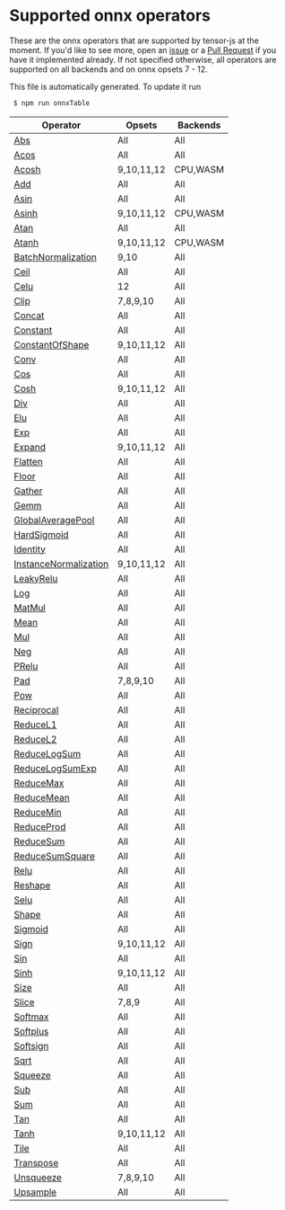 
# Supported onnx operators

These are the onnx operators that are supported by tensor-js at the moment.
If you'd like to see more, open an [issue](https://github.com/Hoff97/tensorjs/issues/new)
or a [Pull Request](https://github.com/Hoff97/tensorjs/compare) if you have it implemented
already. If not specified otherwise, all operators are supported on all backends and
on onnx opsets 7 - 12.

This file is automatically generated. To update it run
```sh
 $ npm run onnxTable
```

| Operator        | Opsets           | Backends           |
| ------------- | ------------- | ------------- |
| [Abs](https://github.com/onnx/onnx/blob/master/docs/Operators.md#Abs) | All | All |
| [Acos](https://github.com/onnx/onnx/blob/master/docs/Operators.md#Acos) | All | All |
| [Acosh](https://github.com/onnx/onnx/blob/master/docs/Operators.md#Acosh) | 9,10,11,12 | CPU,WASM |
| [Add](https://github.com/onnx/onnx/blob/master/docs/Operators.md#Add) | All | All |
| [Asin](https://github.com/onnx/onnx/blob/master/docs/Operators.md#Asin) | All | All |
| [Asinh](https://github.com/onnx/onnx/blob/master/docs/Operators.md#Asinh) | 9,10,11,12 | CPU,WASM |
| [Atan](https://github.com/onnx/onnx/blob/master/docs/Operators.md#Atan) | All | All |
| [Atanh](https://github.com/onnx/onnx/blob/master/docs/Operators.md#Atanh) | 9,10,11,12 | CPU,WASM |
| [BatchNormalization](https://github.com/onnx/onnx/blob/master/docs/Operators.md#BatchNormalization) | 9,10 | All |
| [Ceil](https://github.com/onnx/onnx/blob/master/docs/Operators.md#Ceil) | All | All |
| [Celu](https://github.com/onnx/onnx/blob/master/docs/Operators.md#Celu) | 12 | All |
| [Clip](https://github.com/onnx/onnx/blob/master/docs/Operators.md#Clip) | 7,8,9,10 | All |
| [Concat](https://github.com/onnx/onnx/blob/master/docs/Operators.md#Concat) | All | All |
| [Constant](https://github.com/onnx/onnx/blob/master/docs/Operators.md#Constant) | All | All |
| [ConstantOfShape](https://github.com/onnx/onnx/blob/master/docs/Operators.md#ConstantOfShape) | 9,10,11,12 | All |
| [Conv](https://github.com/onnx/onnx/blob/master/docs/Operators.md#Conv) | All | All |
| [Cos](https://github.com/onnx/onnx/blob/master/docs/Operators.md#Cos) | All | All |
| [Cosh](https://github.com/onnx/onnx/blob/master/docs/Operators.md#Cosh) | 9,10,11,12 | All |
| [Div](https://github.com/onnx/onnx/blob/master/docs/Operators.md#Div) | All | All |
| [Elu](https://github.com/onnx/onnx/blob/master/docs/Operators.md#Elu) | All | All |
| [Exp](https://github.com/onnx/onnx/blob/master/docs/Operators.md#Exp) | All | All |
| [Expand](https://github.com/onnx/onnx/blob/master/docs/Operators.md#Expand) | 9,10,11,12 | All |
| [Flatten](https://github.com/onnx/onnx/blob/master/docs/Operators.md#Flatten) | All | All |
| [Floor](https://github.com/onnx/onnx/blob/master/docs/Operators.md#Floor) | All | All |
| [Gather](https://github.com/onnx/onnx/blob/master/docs/Operators.md#Gather) | All | All |
| [Gemm](https://github.com/onnx/onnx/blob/master/docs/Operators.md#Gemm) | All | All |
| [GlobalAveragePool](https://github.com/onnx/onnx/blob/master/docs/Operators.md#GlobalAveragePool) | All | All |
| [HardSigmoid](https://github.com/onnx/onnx/blob/master/docs/Operators.md#HardSigmoid) | All | All |
| [Identity](https://github.com/onnx/onnx/blob/master/docs/Operators.md#Identity) | All | All |
| [InstanceNormalization](https://github.com/onnx/onnx/blob/master/docs/Operators.md#InstanceNormalization) | 9,10,11,12 | All |
| [LeakyRelu](https://github.com/onnx/onnx/blob/master/docs/Operators.md#LeakyRelu) | All | All |
| [Log](https://github.com/onnx/onnx/blob/master/docs/Operators.md#Log) | All | All |
| [MatMul](https://github.com/onnx/onnx/blob/master/docs/Operators.md#MatMul) | All | All |
| [Mean](https://github.com/onnx/onnx/blob/master/docs/Operators.md#Mean) | All | All |
| [Mul](https://github.com/onnx/onnx/blob/master/docs/Operators.md#Mul) | All | All |
| [Neg](https://github.com/onnx/onnx/blob/master/docs/Operators.md#Neg) | All | All |
| [PRelu](https://github.com/onnx/onnx/blob/master/docs/Operators.md#PRelu) | All | All |
| [Pad](https://github.com/onnx/onnx/blob/master/docs/Operators.md#Pad) | 7,8,9,10 | All |
| [Pow](https://github.com/onnx/onnx/blob/master/docs/Operators.md#Pow) | All | All |
| [Reciprocal](https://github.com/onnx/onnx/blob/master/docs/Operators.md#Reciprocal) | All | All |
| [ReduceL1](https://github.com/onnx/onnx/blob/master/docs/Operators.md#ReduceL1) | All | All |
| [ReduceL2](https://github.com/onnx/onnx/blob/master/docs/Operators.md#ReduceL2) | All | All |
| [ReduceLogSum](https://github.com/onnx/onnx/blob/master/docs/Operators.md#ReduceLogSum) | All | All |
| [ReduceLogSumExp](https://github.com/onnx/onnx/blob/master/docs/Operators.md#ReduceLogSumExp) | All | All |
| [ReduceMax](https://github.com/onnx/onnx/blob/master/docs/Operators.md#ReduceMax) | All | All |
| [ReduceMean](https://github.com/onnx/onnx/blob/master/docs/Operators.md#ReduceMean) | All | All |
| [ReduceMin](https://github.com/onnx/onnx/blob/master/docs/Operators.md#ReduceMin) | All | All |
| [ReduceProd](https://github.com/onnx/onnx/blob/master/docs/Operators.md#ReduceProd) | All | All |
| [ReduceSum](https://github.com/onnx/onnx/blob/master/docs/Operators.md#ReduceSum) | All | All |
| [ReduceSumSquare](https://github.com/onnx/onnx/blob/master/docs/Operators.md#ReduceSumSquare) | All | All |
| [Relu](https://github.com/onnx/onnx/blob/master/docs/Operators.md#Relu) | All | All |
| [Reshape](https://github.com/onnx/onnx/blob/master/docs/Operators.md#Reshape) | All | All |
| [Selu](https://github.com/onnx/onnx/blob/master/docs/Operators.md#Selu) | All | All |
| [Shape](https://github.com/onnx/onnx/blob/master/docs/Operators.md#Shape) | All | All |
| [Sigmoid](https://github.com/onnx/onnx/blob/master/docs/Operators.md#Sigmoid) | All | All |
| [Sign](https://github.com/onnx/onnx/blob/master/docs/Operators.md#Sign) | 9,10,11,12 | All |
| [Sin](https://github.com/onnx/onnx/blob/master/docs/Operators.md#Sin) | All | All |
| [Sinh](https://github.com/onnx/onnx/blob/master/docs/Operators.md#Sinh) | 9,10,11,12 | All |
| [Size](https://github.com/onnx/onnx/blob/master/docs/Operators.md#Size) | All | All |
| [Slice](https://github.com/onnx/onnx/blob/master/docs/Operators.md#Slice) | 7,8,9 | All |
| [Softmax](https://github.com/onnx/onnx/blob/master/docs/Operators.md#Softmax) | All | All |
| [Softplus](https://github.com/onnx/onnx/blob/master/docs/Operators.md#Softplus) | All | All |
| [Softsign](https://github.com/onnx/onnx/blob/master/docs/Operators.md#Softsign) | All | All |
| [Sqrt](https://github.com/onnx/onnx/blob/master/docs/Operators.md#Sqrt) | All | All |
| [Squeeze](https://github.com/onnx/onnx/blob/master/docs/Operators.md#Squeeze) | All | All |
| [Sub](https://github.com/onnx/onnx/blob/master/docs/Operators.md#Sub) | All | All |
| [Sum](https://github.com/onnx/onnx/blob/master/docs/Operators.md#Sum) | All | All |
| [Tan](https://github.com/onnx/onnx/blob/master/docs/Operators.md#Tan) | All | All |
| [Tanh](https://github.com/onnx/onnx/blob/master/docs/Operators.md#Tanh) | 9,10,11,12 | All |
| [Tile](https://github.com/onnx/onnx/blob/master/docs/Operators.md#Tile) | All | All |
| [Transpose](https://github.com/onnx/onnx/blob/master/docs/Operators.md#Transpose) | All | All |
| [Unsqueeze](https://github.com/onnx/onnx/blob/master/docs/Operators.md#Unsqueeze) | 7,8,9,10 | All |
| [Upsample](https://github.com/onnx/onnx/blob/master/docs/Operators.md#Upsample) | All | All |
